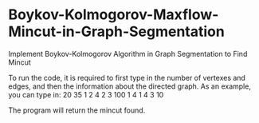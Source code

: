# Boykov-Kolmogorov-Maxflow-Mincut-in-Graph-Segmentation
Implement Boykov-Kolmogorov Algorithm in Graph Segmentation to Find Mincut

To run the code, it is required to first type in the number of vertexes and edges, and then the information about the directed graph.  As an example, you can type in:  20 35  1 2 4  2 3 100  1 4 1  4 3 10

The program will return the mincut found.
